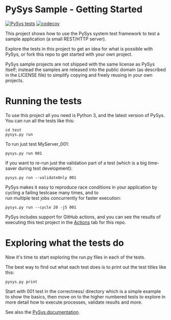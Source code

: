 # PySys Sample - Getting Started
[![PySys tests](../../workflows/PySys/badge.svg)](../../actions)
[![codecov](https://codecov.io/gh/pysys-test/sample-getting-started/branch/main/graph/badge.svg)](https://codecov.io/gh/pysys-test/sample-getting-started)

This project shows how to use the PySys system test framework to test a sample application (a small REST/HTTP server). 

Explore the tests in this project to get an idea for what is possible with PySys, or fork this repo to get started 
with your own project.

PySys sample projects are not shipped with the same license as PySys itself; instead the samples are released into the 
public domain (as described in the LICENSE file) to simplify copying and freely reusing in your own projects. 

# Running the tests

To use this project all you need is Python 3, and the latest version of PySys. You can run all the tests like this:

	cd test
	pysys.py run

To run just test MyServer_001:

	pysys.py run 001

If you want to re-run just the validation part of a test (which is a big time-saver during test development):

	pysys.py run --validateOnly 001

PySys makes it easy to reproduce race conditions in your application by cycling a failing testcase many times, and to  
run multiple test jobs concurrently for faster execution:

	pysys.py run --cycle 20 -j5 001

PySys includes support for GitHub actions, and you can see the results of executing this test project in the 
[Actions](../../actions) tab for this repo. 

# Exploring what the tests do

Now it's time to start exploring the run.py files in each of the tests. 

The best way to find out what each test does is to print out the test titles like this:

	pysys.py print

Start with 001 test in the correctness/ directory which is a simple example to show the basics, then move on to the 
higher numbered tests to explore in more detail how to execute processes, validate results and more. 

See also the [PySys documentation](https://pysys-test.github.io/pysys-test).

